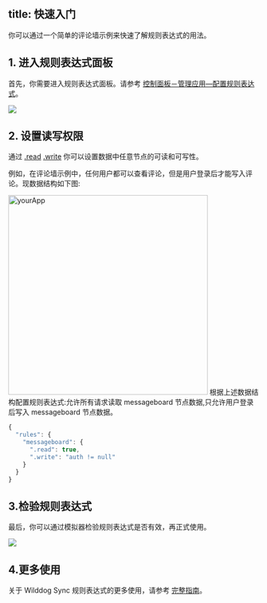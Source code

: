 
title: 快速入门
---

你可以通过一个简单的评论墙示例来快速了解规则表达式的用法。

## 1. 进入规则表达式面板

首先，你需要进入规则表达式面板。请参考 [控制面板－管理应用—配置规则表达式](/console/administer.html#配置规则表达式)。


![](/images/rule-overview.png)

## 2. 设置读写权限

通过 [.read](/api/sync/rule.html#read) [.write](/api/sync/rule.html#write) 你可以设置数据中任意节点的可读和可写性。

例如，在评论墙示例中，任何用户都可以查看评论，但是用户登录后才能写入评论。现数据结构如下图:

 <img src="/images/saveapp.png" alt="yourApp" width="400">
根据上述数据结构配置规则表达式:允许所有请求读取 messageboard 节点数据,只允许用户登录后写入 messageboard 节点数据。

```javascript
{
  "rules": {
    "messageboard": {
      ".read": true,
      ".write": "auth != null"
    }
  }
}
```

## 3.检验规则表达式

最后，你可以通过模拟器检验规则表达式是否有效，再正式使用。


![](/images/simulator.png)

## 4.更多使用

关于 Wilddog Sync 规则表达式的更多使用，请参考 [完整指南](guide/rules/introduce.html)。